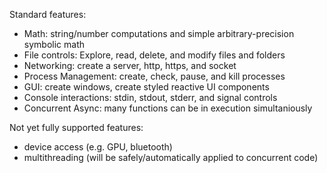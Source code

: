 Standard features:
- Math: string/number computations and simple arbitrary-precision symbolic math
- File controls: Explore, read, delete, and modify files and folders
- Networking: create a server, http, https, and socket
- Process Management: create, check, pause, and kill processes
- GUI: create windows, create styled reactive UI components
- Console interactions: stdin, stdout, stderr, and signal controls
- Concurrent Async: many functions can be in execution simultaniously 

Not yet fully supported features:
- device access (e.g. GPU, bluetooth) 
- multithreading (will be safely/automatically applied to concurrent code)
